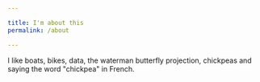 ```yaml
---

title: I'm about this
permalink: /about

---
```


I like boats, bikes, data, the waterman butterfly projection, chickpeas and saying the word "chickpea" in French.

